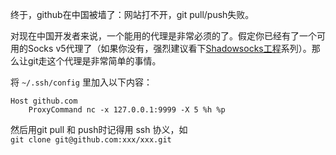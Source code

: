 终于，github在中国被墙了：网站打不开，git pull/push失败。

对现在中国开发者来说，一个能用的代理是非常必须的了。假定你已经有了一个可用的Socks v5代理了（如果你没有，强烈建议看下[Shadowsocks工程](https://github.com/clowwindy/shadowsocks)系列）。那么让git走这个代理是非常简单的事情。

将 `~/.ssh/config` 里加入以下内容：

    Host github.com
        ProxyCommand nc -x 127.0.0.1:9999 -X 5 %h %p

然后用git pull 和 push时记得用 ssh 协义，如  
`git clone git@github.com:xxx/xxx.git`
